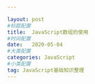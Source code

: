 ```yaml
---

layout: post
#标题配置
title:  JavaScript数组的使用
#时间配置
date:   2020-05-04
#大类配置
categories: JavaScript
#小类配置
tag: JavaScript基础知识整理
---
```


